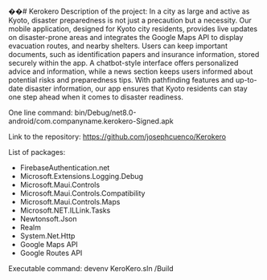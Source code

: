��#   K e r o k e r o 
 
 Description of the project: In a city as large and active as Kyoto, disaster preparedness is not just a precaution but a necessity. Our mobile application, designed for Kyoto city residents, provides live updates on disaster-prone areas and integrates the Google Maps API to display evacuation routes, and nearby shelters. Users can keep important documents, such as identification papers and insurance information, stored securely within the app. A chatbot-style interface offers personalized advice and information, while a news section keeps users informed about potential risks and preparedness tips. With pathfinding features and up-to-date disaster information, our app ensures that Kyoto residents can stay one step ahead when it comes to disaster readiness.


One line command: bin/Debug/net8.0-android/com.companyname.kerokero-Signed.apk

Link to the repository: https://github.com/josephcuenco/Kerokero

List of packages: 
- FirebaseAuthentication.net
- Microsoft.Extensions.Logging.Debug
- Microsoft.Maui.Controls
- Microsoft.Maui.Controls.Compatibility
- Microsoft.Maui.Controls.Maps
- Microsoft.NET.ILLink.Tasks
- Newtonsoft.Json
- Realm
- System.Net.Http
- Google Maps API
- Google Routes API

Executable command: devenv KeroKero.sln /Build
